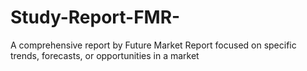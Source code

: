 # Study-Report-FMR-
A comprehensive report by Future Market Report focused on specific trends, forecasts, or opportunities in a market
